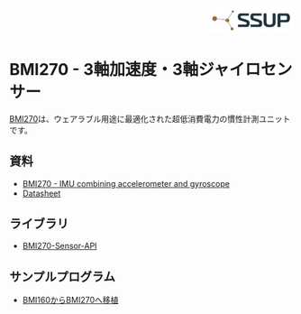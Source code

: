 <div align="right">
<a href="https://developer.sony.com/ja/develop/ssup/"><img src="../../images/SSUPLOGO2.png" width="150"></a>
</div>

# BMI270 - 3軸加速度・3軸ジャイロセンサー

[BMI270](https://www.bosch-sensortec.com/products/motion-sensors/imus/bmi270/)は、ウェアラブル用途に最適化された超低消費電力の慣性計測ユニットです。

## 資料
- [BMI270 - IMU combining accelerometer and gyroscope](https://www.bosch-sensortec.com/products/motion-sensors/imus/bmi270/)
- [Datasheet](https://www.bosch-sensortec.com/media/boschsensortec/downloads/datasheets/bst-bmi270-ds000.pdf)

## ライブラリ
- [BMI270-Sensor-API](https://github.com/TomonobuHayakawa/BMI270-Sensor-API)

## サンプルプログラム
- [BMI160からBMI270へ移植](BMI160_transplant_to_BMI270_1202)
